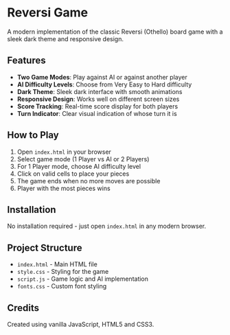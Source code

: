 # Reversi Game

A modern implementation of the classic Reversi (Othello) board game with a sleek dark theme and responsive design.

## Features

- **Two Game Modes**: Play against AI or against another player
- **AI Difficulty Levels**: Choose from Very Easy to Hard difficulty
- **Dark Theme**: Sleek dark interface with smooth animations
- **Responsive Design**: Works well on different screen sizes
- **Score Tracking**: Real-time score display for both players
- **Turn Indicator**: Clear visual indication of whose turn it is

## How to Play

1. Open `index.html` in your browser
2. Select game mode (1 Player vs AI or 2 Players)
3. For 1 Player mode, choose AI difficulty level
4. Click on valid cells to place your pieces
5. The game ends when no more moves are possible
6. Player with the most pieces wins

## Installation

No installation required - just open `index.html` in any modern browser.

## Project Structure

- `index.html` - Main HTML file
- `style.css` - Styling for the game
- `script.js` - Game logic and AI implementation
- `fonts.css` - Custom font styling

## Credits

Created using vanilla JavaScript, HTML5 and CSS3.